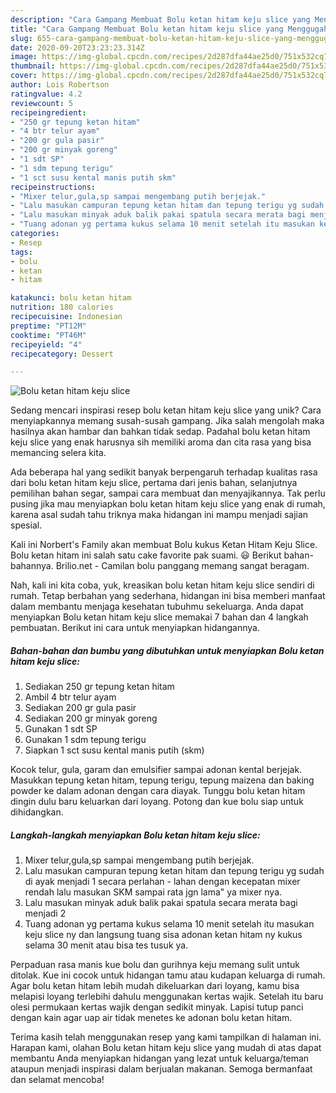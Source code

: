 ```yaml
---
description: "Cara Gampang Membuat Bolu ketan hitam keju slice yang Menggugah Selera"
title: "Cara Gampang Membuat Bolu ketan hitam keju slice yang Menggugah Selera"
slug: 655-cara-gampang-membuat-bolu-ketan-hitam-keju-slice-yang-menggugah-selera
date: 2020-09-20T23:23:23.314Z
image: https://img-global.cpcdn.com/recipes/2d287dfa44ae25d0/751x532cq70/bolu-ketan-hitam-keju-slice-foto-resep-utama.jpg
thumbnail: https://img-global.cpcdn.com/recipes/2d287dfa44ae25d0/751x532cq70/bolu-ketan-hitam-keju-slice-foto-resep-utama.jpg
cover: https://img-global.cpcdn.com/recipes/2d287dfa44ae25d0/751x532cq70/bolu-ketan-hitam-keju-slice-foto-resep-utama.jpg
author: Lois Robertson
ratingvalue: 4.2
reviewcount: 5
recipeingredient:
- "250 gr tepung ketan hitam"
- "4 btr telur ayam"
- "200 gr gula pasir"
- "200 gr minyak goreng"
- "1 sdt SP"
- "1 sdm tepung terigu"
- "1 sct susu kental manis putih skm"
recipeinstructions:
- "Mixer telur,gula,sp sampai mengembang putih berjejak."
- "Lalu masukan campuran tepung ketan hitam dan tepung terigu yg sudah di ayak menjadi 1 secara perlahan - lahan dengan kecepatan mixer rendah lalu masukan SKM sampai rata jgn lama&#34; ya mixer nya."
- "Lalu masukan minyak aduk balik pakai spatula secara merata bagi menjadi 2"
- "Tuang adonan yg pertama kukus selama 10 menit setelah itu masukan keju slice ny dan langsung tuang sisa adonan ketan hitam ny kukus selama 30 menit atau bisa tes tusuk ya."
categories:
- Resep
tags:
- bolu
- ketan
- hitam

katakunci: bolu ketan hitam 
nutrition: 180 calories
recipecuisine: Indonesian
preptime: "PT12M"
cooktime: "PT46M"
recipeyield: "4"
recipecategory: Dessert

---
```



![Bolu ketan hitam keju slice](https://img-global.cpcdn.com/recipes/2d287dfa44ae25d0/751x532cq70/bolu-ketan-hitam-keju-slice-foto-resep-utama.jpg)

Sedang mencari inspirasi resep bolu ketan hitam keju slice yang unik? Cara menyiapkannya memang susah-susah gampang. Jika salah mengolah maka hasilnya akan hambar dan bahkan tidak sedap. Padahal bolu ketan hitam keju slice yang enak harusnya sih memiliki aroma dan cita rasa yang bisa memancing selera kita.

Ada beberapa hal yang sedikit banyak berpengaruh terhadap kualitas rasa dari bolu ketan hitam keju slice, pertama dari jenis bahan, selanjutnya pemilihan bahan segar, sampai cara membuat dan menyajikannya. Tak perlu pusing jika mau menyiapkan bolu ketan hitam keju slice yang enak di rumah, karena asal sudah tahu triknya maka hidangan ini mampu menjadi sajian spesial.

Kali ini Norbert&#39;s Family akan membuat Bolu kukus Ketan Hitam Keju Slice. Bolu ketan hitam ini salah satu cake favorite pak suami. 😃 Berikut bahan-bahannya. Brilio.net - Camilan bolu panggang memang sangat beragam.


Nah, kali ini kita coba, yuk, kreasikan bolu ketan hitam keju slice sendiri di rumah. Tetap berbahan yang sederhana, hidangan ini bisa memberi manfaat dalam membantu menjaga kesehatan tubuhmu sekeluarga. Anda dapat menyiapkan Bolu ketan hitam keju slice memakai 7 bahan dan 4 langkah pembuatan. Berikut ini cara untuk menyiapkan hidangannya.

<!--inarticleads1-->

##### Bahan-bahan dan bumbu yang dibutuhkan untuk menyiapkan Bolu ketan hitam keju slice:

1. Sediakan 250 gr tepung ketan hitam
1. Ambil 4 btr telur ayam
1. Sediakan 200 gr gula pasir
1. Sediakan 200 gr minyak goreng
1. Gunakan 1 sdt SP
1. Gunakan 1 sdm tepung terigu
1. Siapkan 1 sct susu kental manis putih (skm)


Kocok telur, gula, garam dan emulsifier sampai adonan kental berjejak. Masukkan tepung ketan hitam, tepung terigu, tepung maizena dan baking powder ke dalam adonan dengan cara diayak. Tunggu bolu ketan hitam dingin dulu baru keluarkan dari loyang. Potong dan kue bolu siap untuk dihidangkan. 

<!--inarticleads2-->

##### Langkah-langkah menyiapkan Bolu ketan hitam keju slice:

1. Mixer telur,gula,sp sampai mengembang putih berjejak.
1. Lalu masukan campuran tepung ketan hitam dan tepung terigu yg sudah di ayak menjadi 1 secara perlahan - lahan dengan kecepatan mixer rendah lalu masukan SKM sampai rata jgn lama&#34; ya mixer nya.
1. Lalu masukan minyak aduk balik pakai spatula secara merata bagi menjadi 2
1. Tuang adonan yg pertama kukus selama 10 menit setelah itu masukan keju slice ny dan langsung tuang sisa adonan ketan hitam ny kukus selama 30 menit atau bisa tes tusuk ya.


Perpaduan rasa manis kue bolu dan gurihnya keju memang sulit untuk ditolak. Kue ini cocok untuk hidangan tamu atau kudapan keluarga di rumah. Agar bolu ketan hitam lebih mudah dikeluarkan dari loyang, kamu bisa melapisi loyang terlebihi dahulu menggunakan kertas wajik. Setelah itu baru olesi permukaan kertas wajik dengan sedikit minyak. Lapisi tutup panci dengan kain agar uap air tidak menetes ke adonan bolu ketan hitam. 

Terima kasih telah menggunakan resep yang kami tampilkan di halaman ini. Harapan kami, olahan Bolu ketan hitam keju slice yang mudah di atas dapat membantu Anda menyiapkan hidangan yang lezat untuk keluarga/teman ataupun menjadi inspirasi dalam berjualan makanan. Semoga bermanfaat dan selamat mencoba!
